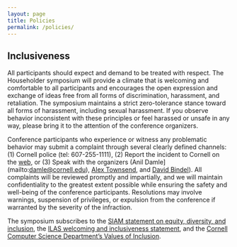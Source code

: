 ```yaml
---
layout: page
title: Policies
permalink: /policies/
---
```


## Inclusiveness

All participants should expect and demand to be treated with respect. The Householder symposium will provide a climate that is welcoming and comfortable to all participants and encourages the open expression and exchange of ideas free from all forms of discrimination, harassment, and retaliation. The symposium maintains a strict zero-tolerance stance toward all forms of harassment, including sexual harassment. If you observe behavior inconsistent with these principles or feel harassed or unsafe in any way, please bring it to the attention of the conference organizers. 

Conference participants who experience or witness any problematic behavior may submit a complaint through several clearly defined channels: (1) Cornell police (tel: 607-255-1111), (2) Report the incident to Cornell on the [web](https://share.cornell.edu/report/reporting-to-the-university/), or (3) Speak with the organizers (Anil Damle](mailto:damle@cornell.edu), [Alex Townsend](mailto:ajt253@cornell.edu), and [David Bindel](mailto:bindel@cornell.edu)). All complaints will be reviewed promptly and impartially, and we will maintain confidentiality to the greatest extent possible while ensuring the safety and well-being of the conference participants. Resolutions may involve warnings, suspension of privileges, or expulsion from the conference if warranted by the severity of the infraction.


The symposium subscribes to the [SIAM statement on equity, diversity, and inclusion](https://www.siam.org/about-siam/policies-guidelines/detail/statement-on-inclusiveness), the [ILAS welcoming and inclusiveness statement](https://ilasic.org/inclusiveness-statement/), and the [Cornell Computer Science Department’s Values of Inclusion](https://www.cs.cornell.edu/information/diversity-inclusion/values-inclusion).


